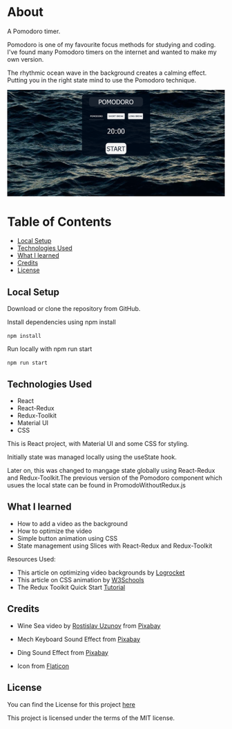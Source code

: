 # About

A Pomodoro timer. 

Pomodoro is one of my favourite focus methods for studying and coding. I've found many Pomodoro timers on the internet and wanted to make my own version.

The rhythmic ocean wave in the background creates a calming effect. Putting you in the right state mind to use the Pomodoro technique. 

![Alt text](/src/assets/screenshot.png)

# Table of Contents

- [Local Setup](#local-setup)
- [Technologies Used](#technologies-used)
- [What I learned](#what-i-learned)
- [Credits](#credits)
- [License](#license)

## Local Setup

Download or clone the repository from GitHub.

Install dependencies using npm install

`npm install`

Run locally with npm run start

`npm run start`

## Technologies Used

- React
- React-Redux
- Redux-Toolkit
- Material UI
- CSS

This is React project, with Material UI and some CSS for styling.

Initially state was managed locally using the useState hook.

Later on, this was changed to mangage state globally using React-Redux and Redux-Toolkit.The previous version of the Pomodoro component which usues the local state can be found in PromodoWithoutRedux.js

## What I learned

- How to add a video as the background
- How to optimize the video
- Simple button animation using CSS
- State management using Slices with React-Redux and Redux-Toolkit

Resources Used:

- This article on optimizing video backgrounds by [Logrocket](https://blog.logrocket.com/optimizing-video-backgrounds-css-javascript/#making-video-backgrounds-responsive)
- This article on CSS animation by [W3Schools](https://www.w3schools.com/howto/howto_css_animate_buttons.asp)
- The Redux Toolkit Quick Start [Tutorial](https://redux-toolkit.js.org/tutorials/quick-start)

## Credits

- Wine Sea video by [Rostislav Uzunov](https://pixabay.com/users/rostislavuzunov-8621397/?utm_source=link-attribution&utm_medium=referral&utm_campaign=video&utm_content=71122) from [Pixabay](https://pixabay.com//?utm_source=link-attribution&utm_medium=referral&utm_campaign=video&utm_content=71122)


- Mech Keyboard Sound Effect from [Pixabay](https://pixabay.com/?utm_source=link-attribution&utm_medium=referral&utm_campaign=music&utm_content=102918)

- Ding Sound Effect from [Pixabay](https://pixabay.com/sound-effects/?utm_source=link-attribution&utm_medium=referral&utm_campaign=music&utm_content=47489)

- Icon from [Flaticon](https://www.flaticon.com/free-icons/sand)

## License

You can find the License for this project [here](#LICENSE.md)

This project is licensed under the terms of the MIT license.